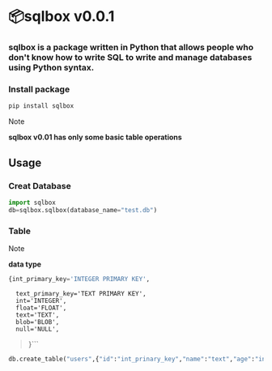 # 📦sqlbox v0.0.1
### sqlbox is a package written in Python that allows people who don't know how to write SQL to write and manage databases using Python syntax.
### Install package
```py
pip install sqlbox
```
> [!NOTE]
> **sqlbox v0.01 has only some basic table operations**
## Usage
### Creat Database
```py
import sqlbox
db=sqlbox.sqlbox(database_name="test.db")
```
### Table
> [!NOTE]
> **data type**<br>
> ```py
> {int_primary_key='INTEGER PRIMARY KEY',
      text_primary_key='TEXT PRIMARY KEY',
      int='INTEGER',
      float='FLOAT',
      text='TEXT',
      blob='BLOB',
      null='NULL',
>   }```
```py
db.create_table("users",{"id":"int_prinary_key","name":"text","age":"int"})
```
